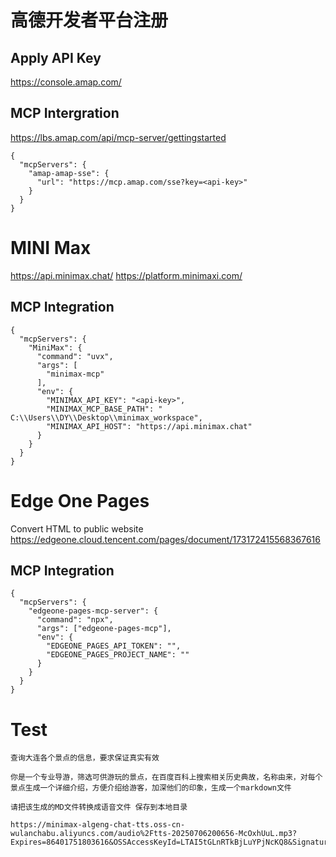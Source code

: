 


# 高德开发者平台注册
## Apply API Key
https://console.amap.com/
## MCP Intergration
https://lbs.amap.com/api/mcp-server/gettingstarted

```
{
  "mcpServers": {
    "amap-amap-sse": {
      "url": "https://mcp.amap.com/sse?key=<api-key>"
    }
  }
}
```

# MINI Max 
https://api.minimax.chat/
https://platform.minimaxi.com/

## MCP Integration
```
{
  "mcpServers": {
    "MiniMax": {
      "command": "uvx",
      "args": [
        "minimax-mcp"
      ],
      "env": {
        "MINIMAX_API_KEY": "<api-key>",
        "MINIMAX_MCP_BASE_PATH": " C:\\Users\\DY\\Desktop\\minimax_workspace",
        "MINIMAX_API_HOST": "https://api.minimax.chat"
      }
    }
  }
}
```

# Edge One Pages
Convert HTML to public website
https://edgeone.cloud.tencent.com/pages/document/173172415568367616
## MCP Integration
```
{
  "mcpServers": {
    "edgeone-pages-mcp-server": {
      "command": "npx",
      "args": ["edgeone-pages-mcp"],
      "env": {
        "EDGEONE_PAGES_API_TOKEN": "",
        "EDGEONE_PAGES_PROJECT_NAME": ""
      }
    }
  }
}
```

# Test

```
查询大连各个景点的信息，要求保证真实有效

你是一个专业导游，筛选可供游玩的景点，在百度百科上搜索相关历史典故，名称由来，对每个景点生成一个详细介绍，方便介绍给游客，加深他们的印象，生成一个markdown文件

请把该生成的MD文件转换成语音文件 保存到本地目录

https://minimax-algeng-chat-tts.oss-cn-wulanchabu.aliyuncs.com/audio%2Ftts-20250706200656-McOxhUuL.mp3?Expires=86401751803616&OSSAccessKeyId=LTAI5tGLnRTkBjLuYPjNcKQ8&Signature=fnQbfD9wsg%2BebD3onnebAmg8zAk%3D

```